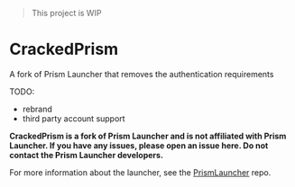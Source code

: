 > This project is WIP
# CrackedPrism
A fork of Prism Launcher that removes the authentication requirements

TODO:
- rebrand
- third party account support

**CrackedPrism is a fork of Prism Launcher and is not affiliated with Prism Launcher. If you have any issues, please open an issue here. Do not contact the Prism Launcher developers.**

For more information about the launcher, see the [PrismLauncher](https://github.com/PrismLauncher/PrismLauncher) repo.
